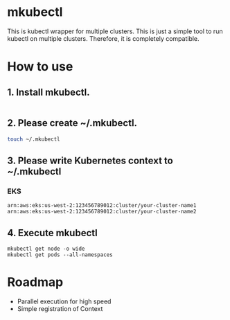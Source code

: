 # mkubectl
This is kubectl wrapper for multiple clusters.
This is just a simple tool to run kubectl on multiple clusters. Therefore, it is completely compatible.

# How to use
## 1. Install mkubectl.
```
```

## 2. Please create ~/.mkubectl.
```bash
touch ~/.mkubectl
```

## 3. Please write Kubernetes context to ~/.mkubectl

### EKS
```:~/.mkubectl
arn:aws:eks:us-west-2:123456789012:cluster/your-cluster-name1
arn:aws:eks:us-west-2:123456789012:cluster/your-cluster-name2
```

## 4. Execute mkubectl
```
mkubectl get node -o wide
mkubectl get pods --all-namespaces
```

# Roadmap
- Parallel execution for  high speed
- Simple registration of Context
